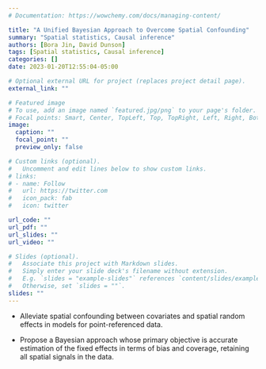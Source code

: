 ```yaml
---
# Documentation: https://wowchemy.com/docs/managing-content/

title: "A Unified Bayesian Approach to Overcome Spatial Confounding"
summary: "Spatial statistics, Causal inference"
authors: [Bora Jin, David Dunson]
tags: [Spatial statistics, Causal inference]
categories: []
date: 2023-01-20T12:55:04-05:00

# Optional external URL for project (replaces project detail page).
external_link: ""

# Featured image
# To use, add an image named `featured.jpg/png` to your page's folder.
# Focal points: Smart, Center, TopLeft, Top, TopRight, Left, Right, BottomLeft, Bottom, BottomRight.
image:
  caption: ""
  focal_point: ""
  preview_only: false

# Custom links (optional).
#   Uncomment and edit lines below to show custom links.
# links:
# - name: Follow
#   url: https://twitter.com
#   icon_pack: fab
#   icon: twitter

url_code: ""
url_pdf: ""
url_slides: ""
url_video: ""

# Slides (optional).
#   Associate this project with Markdown slides.
#   Simply enter your slide deck's filename without extension.
#   E.g. `slides = "example-slides"` references `content/slides/example-slides.md`.
#   Otherwise, set `slides = ""`.
slides: ""
---
```


* Alleviate spatial confounding between covariates and spatial random effects in models for point-referenced data.

* Propose a Bayesian approach whose primary objective is accurate estimation of the fixed effects in terms of bias and coverage, retaining all spatial signals in the data.  
